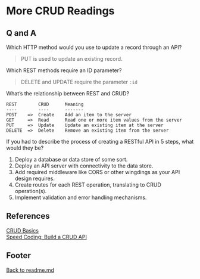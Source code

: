 # More CRUD Readings

## Q and A

Which HTTP method would you use to update a record through an API?  

> PUT is used to update an existing record.  

Which REST methods require an ID parameter?  

> DELETE and UPDATE require the parameter `:id`  

What’s the relationship between REST and CRUD?  

```text
REST        CRUD      Meaning
----        ----      -------
POST    =>  Create    Add an item to the server
GET     =>  Read      Read one or more item values from the server
PUT     =>  Update    Update an existing item at the server
DELETE  =>  Delete    Remove an existing item from the server
```

If you had to describe the process of creating a RESTful API in 5 steps, what would they be?

1. Deploy a database or data store of some sort.  
1. Deploy an API server with connectivity to the data store.  
1. Add required middleware like CORS or other wingdings as your API design requires.  
1. Create routes for each REST operation, translating to CRUD operation(s).  
1. Implement validation and error handling mechanisms.  

## References

[CRUD Basics](https://medium.com/geekculture/crud-operations-explained-2a44096e9c88)  
[Speed Coding: Build a CRUD API](https://www.youtube.com/watch?v=EzNcBhSv1Wo)  

## Footer

[Back to readme.md](../README.html)  
